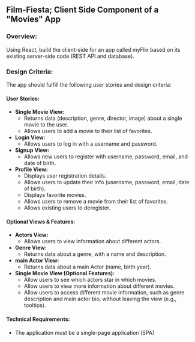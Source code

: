<h2>Film-Fiesta; Client Side Component of a "Movies" App</h2>

<h3>Overview:</h3>
<p>Using React, build the client-side for an app called myFlix based on its existing server-side code (REST API and database).</p>

<h3>Design Criteria:</h3>
<p>The app should fulfill the following user stories and design criteria:</p>

<h4>User Stories:</h4>
<ul>
    <li><strong>Single Movie View:</strong>
        <ul>
            <li>Returns data (description, genre, director, image) about a single movie to the user.</li>
            <li>Allows users to add a movie to their list of favorites.</li>
        </ul>
    </li>
    <li><strong>Login View:</strong>
        <ul>
            <li>Allows users to log in with a username and password.</li>
        </ul>
    </li>
    <li><strong>Signup View:</strong>
        <ul>
            <li>Allows new users to register with username, password, email, and date of birth.</li>
        </ul>
    </li>
    <li><strong>Profile View:</strong>
        <ul>
            <li>Displays user registration details.</li>
            <li>Allows users to update their info (username, password, email, date of birth).</li>
            <li>Displays favorite movies.</li>
            <li>Allows users to remove a movie from their list of favorites.</li>
            <li>Allows existing users to deregister.</li>
        </ul>
    </li>
</ul>

<h4>Optional Views & Features:</h4>
<ul>
    <li><strong>Actors View:</strong>
        <ul>
            <li>Allows users to view information about different actors.</li>
        </ul>
    </li>
    <li><strong>Genre View:</strong>
        <ul>
            <li>Returns data about a genre, with a name and description.</li>
        </ul>
    </li>
    <li><strong>main Actor View:</strong>
        <ul>
            <li>Returns data about a main Actor (name, birth year).</li>
        </ul>
    </li>
    <li><strong>Single Movie View (Optional Features):</strong>
        <ul>
            <li>Allow users to see which actors star in which movies.</li>
            <li>Allow users to view more information about different movies.</li>
            <li>Allow users to access different movie information, such as genre description and main actor bio, without leaving the view (e.g., tooltips).</li>
        </ul>
    </li>
</ul>


<h4>Technical Requirements:</h4>
<ul>
    <li>The application must be a single-page application (SPA)</li>
</ul>
